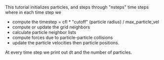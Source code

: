 This tutorial initializes particles, and steps through "nsteps" time steps where in each time step
we
 * compute the timestep = cfl * "cutoff" (particle radius) / max_particle_vel
 * compute or update the grid neighbors
 * calculate particle neighbor lists
 *  compute forces due to particle-particle collisions
 * update the particle velocities then particle positions.

At every time step we print out dt and the number of particles.
